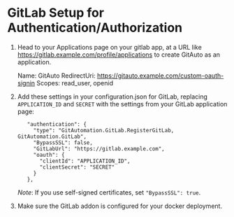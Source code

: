 # GitLab Setup for Authentication/Authorization

1. Head to your Applications page on your gitlab app, at a URL like https://gitlab.example.com/profile/applications to create GitAuto as an application.

	Name: GitAuto
	RedirectUri: https://gitauto.example.com/custom-oauth-signin
	Scopes: read_user, openid

2. Add these settings in your configuration.json for GitLab, replacing `APPLICATION_ID` and `SECRET` with the settings from your GitLab application page:

		  "authentication": {
			"type": "GitAutomation.GitLab.RegisterGitLab, GitAutomation.GitLab",
			"BypassSSL": false,
			"GitLabUrl": "https://gitlab.example.com",
			"oauth": {
			  "clientId": "APPLICATION_ID",
			  "clientSecret": "SECRET"
			}
		  },

	*Note*: If you use self-signed certificates, set `"BypassSSL": true`.

3. Make sure the GitLab addon is configured for your docker deployment.

